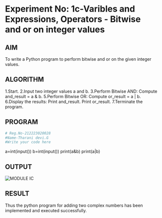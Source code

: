# Experiment No: 1c-Varibles and Expressions, Operators - Bitwise and or on integer values

## AIM
To write a Python program to perform bitwise and or on the given integer values.

## ALGORITHM
1.Start.
2.Input two integer values a and b.
3.Perform Bitwise AND:
  Compute and_result = a & b.
5.Perform Bitwise OR:
  Compute or_result = a | b.
6.Display the results:
  Print and_result.
  Print or_result.
7.Terminate the program.

## PROGRAM
```python
# Reg.No-212223020028
#Name-Tharani devi.G
#Write your code here

```
a=int(input())
b=int(input())
print(a&b)
print(a|b)

## OUTPUT

![MODULE IC](https://github.com/user-attachments/assets/783ce485-b869-46e5-b21f-52bf1600531e)


## RESULT
Thus the python program for  adding two complex numbers has been implemented and executed successfully.
